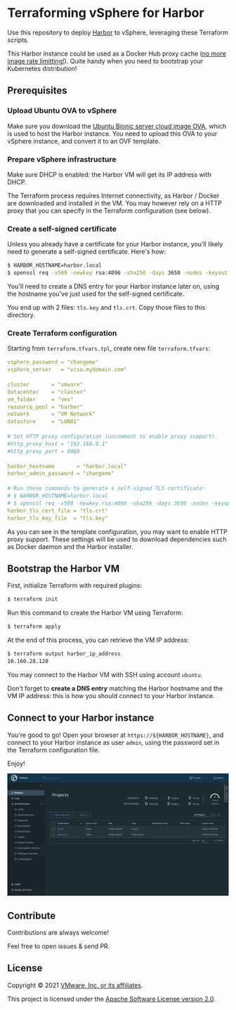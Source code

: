 # Terraforming vSphere for Harbor

Use this repository to deploy [Harbor](https://goharbor.io)
to vSphere, leveraging these Terraform scripts.

This Harbor instance could be used as a Docker Hub proxy cache
([no more image rate limitting!](https://www.youtube.com/watch?v=KSH2Hzk-E7U)).
Quite handy when you need to bootstrap your Kubernetes distribution!

## Prerequisites

### Upload Ubuntu OVA to vSphere

Make sure you download the
[Ubuntu Bionic server cloud image OVA](https://cloud-images.ubuntu.com/bionic/current/bionic-server-cloudimg-amd64.ova),
which is used to host the Harbor instance.
You need to upload this OVA to your vSphere instance, and convert it to an OVF template.

### Prepare vSphere infrastructure

Make sure DHCP is enabled: the Harbor VM will get its IP address with DHCP.

The Terraform process requires Internet connectivity,
as Harbor / Docker are downloaded and installed in the VM.
You may however rely on a HTTP proxy that you can specify
in the Terraform configuration (see below).

### Create a self-signed certificate

Unless you already have a certificate for your Harbor instance, you'll likely need
to generate a self-signed certificate. Here's how:

```bash
$ HARBOR_HOSTNAME=harbor.local
$ openssl req -x509 -newkey rsa:4096 -sha256 -days 3650 -nodes -keyout tls.key -out tls.crt -extensions san -config <(echo "[req]"; echo distinguished_name=req; echo "[san]"; echo subjectAltName=DNS:$HARBOR_HOSTNAME,DNS:charts.$HARBOR_HOSTNAME) -subj "/CN=$HARBOR_HOSTNAME"
```

You'll need to create a DNS entry for your Harbor instance later on, using the hostname
you've just used for the self-signed certificate.

You end up with 2 files: `tls.key` and `tls.crt`. Copy those files to this directory.

### Create Terraform configuration

Starting from `terraform.tfvars.tpl`, create new file `terraform.tfvars`:

```yaml
vsphere_password = "changeme"
vsphere_server   = "vcsa.mydomain.com"

cluster       = "vmware"
datacenter    = "cluster"
vm_folder     = "vms"
resource_pool = "harbor"
network       = "VM Network"
datastore     = "LUN01"

# Set HTTP proxy configuration (uncomment to enable proxy support).
#http_proxy_host = "192.168.0.1"
#http_proxy_port = 8080

harbor_hostname       = "harbor.local"
harbor_admin_password = "changeme"

# Run these commands to generate a self-signed TLS certificate:
# $ HARBOR_HOSTNAME=harbor.local
# $ openssl req -x509 -newkey rsa:4096 -sha256 -days 3650 -nodes -keyout tls.key -out tls.crt -extensions san -config <(echo "[req]"; echo distinguished_name=req; echo "[san]"; echo subjectAltName=DNS:$HARBOR_HOSTNAME,DNS:charts.$HARBOR_HOSTNAME) -subj "/CN=$HARBOR_HOSTNAME"
harbor_tls_cert_file = "tls.crt"
harbor_tls_key_file  = "tls.key"
```

As you can see in the template configuration, you may want to enable HTTP proxy support.
These settings will be used to download dependencies such as Docker daemon
and the Harbor installer.

## Bootstrap the Harbor VM

First, initialize Terraform with required plugins:

```bash
$ terraform init
```

Run this command to create the Harbor VM using Terraform:

```bash
$ terraform apply
```

At the end of this process, you can retrieve the VM IP address:

```bash
$ terraform output harbor_ip_address
10.160.28.120
```

You may connect to the Harbor VM with SSH using account `ubuntu`.

Don't forget to **create a DNS entry** matching the Harbor hostname and the VM IP address:
this is how you should connect to your Harbor instance.

## Connect to your Harbor instance

You're good to go! Open your browser at `https://${HARBOR_HOSTNAME}`, and
connect to your Harbor instance as user `admin`, using the password set in
the Terraform configuration file.

Enjoy!

![Harbor dashboard](images/harbor.png)

## Contribute

Contributions are always welcome!

Feel free to open issues & send PR.

## License

Copyright &copy; 2021 [VMware, Inc. or its affiliates](https://vmware.com).

This project is licensed under the [Apache Software License version 2.0](https://www.apache.org/licenses/LICENSE-2.0).
